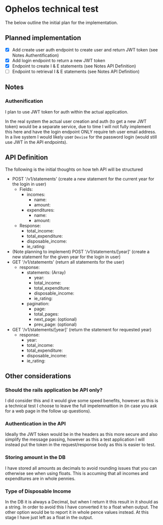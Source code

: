 # Ophelos technical test

The below outline the initial plan for the implementation.

## Planned implementation

- [X] Add create user auth endpoint to create user and return JWT token (see Notes Authentification)
- [X] Add login endpoint to return a new JWT token
- [X] Endpoint to create I & E statements (see Notes API Definition)
- [ ] Endpoint to retrieval I & E statements (see Notes API Definition)

## Notes

### Authenification

I plan to use JWT token for auth within the actual application.

In the real system the actual user creation and auth (to get a new JWT token) would be a separate service, due to time I will not
fully implement this here and have the login endpoint ONLY require teh user email address. In a live system I would likely user
`Devise` for the password login (would still use JWT in the API endpoints).

## API Definition

The following is the initial thoughts on how teh API will be structured

- POST '/v1/statements' (create a new statement for the current year for the login in user)
  - Fields:
      - incomes:
        - name:
        - amount:
      - expenditures:
        - name:
        - amount:
  - Response:
    - total_income:
    - total_expenditure:
    - disposable_income:
    - ie_rating:
- (Note planning to implement) POST '/v1/statements/[year]' (create a new statement for the given year for the login in user)
- GET '/v1/statements' (return all statements for the user)
  - response:
    - statements: (Array)
      - year:
      - total_income:
      - total_expenditure:
      - disposable_income:
      - ie_rating:
    - pagination:
      - page:
      - total_pages:
      - next_page: (optional)
      - prev_page: (optional)
- GET '/v1/statements/[year]' (return the statement for requested year)
  - response:
    - year:
    - total_income:
    - total_expenditure:
    - disposable_income:
    - ie_rating:


## Other considerations

### Should the rails application be API only?

I did consider this and it would give some speed benefits, however as this is a technical test I choose to leave the full impelemnattion in (in case you ask for a web page in the follow up questions).

### Authentication in the API

Ideally the JWT token would be in the headers as this more secure and also simplify the message passing, however as this a test application I will instead put the token in the request/response body as this is easier to test.

### Storing amount in the DB

I have stored all amounts as decimals to avoid rounding issues that you can otherwise see when using floats. This is accuming that all incomes and expenditures are in whole pennies.

### Type of Disposable Income

In the DB it is always a Decimal, but when I return it this result in it should as a string. In order to avoid this I have converted it to a float when output. The other option would be to report it in whole pence values instead. At this stage I have just left as a float in the output.
